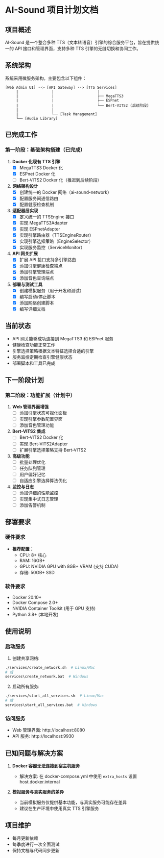 # AI-Sound 项目计划文档

## 项目概述

AI-Sound 是一个整合多种 TTS（文本转语音）引擎的综合服务平台，旨在提供统一的 API 接口和管理界面，支持多种 TTS 引擎的无缝切换和协同工作。

## 系统架构

系统采用微服务架构，主要包含以下组件：

```
[Web Admin UI] --> [API Gateway] --> [TTS Services]
     |               |                    |
     |               |                    ├── MegaTTS3
     |               |                    ├── ESPnet
     |               |                    └── Bert-VITS2 (后续阶段)
     |               |
     |               └── [Task Management]
     └── [Audio Library]
```

## 已完成工作

### 第一阶段：基础架构搭建（已完成）

1. **Docker 化现有 TTS 引擎**
   - [x] MegaTTS3 Docker 化
   - [x] ESPnet Docker 化
   - [ ] Bert-VITS2 Docker 化（推迟到后续阶段）

2. **网络架构设计**
   - [x] 创建统一的 Docker 网络（ai-sound-network）
   - [x] 配置服务间通信路由
   - [x] 配置健康检查机制

3. **适配器层实现**
   - [x] 定义统一的 TTSEngine 接口
   - [x] 实现 MegaTTS3Adapter
   - [x] 实现 ESPnetAdapter
   - [x] 实现引擎路由器（TTSEngineRouter）
   - [x] 实现引擎选择策略（EngineSelector）
   - [x] 实现服务监控（ServiceMonitor）

4. **API 网关扩展**
   - [x] 扩展 API 接口支持多引擎路由
   - [x] 添加引擎健康检查端点
   - [x] 添加引擎管理端点
   - [x] 添加音色查询端点

5. **部署与测试工具**
   - [x] 创建模拟服务（用于开发和测试）
   - [x] 编写启动/停止脚本
   - [x] 添加网络创建脚本
   - [x] 编写详细文档

## 当前状态

- API 网关能够成功连接到 MegaTTS3 和 ESPnet 服务
- 健康检查功能正常工作
- 引擎选择策略根据文本特征选择合适的引擎
- 服务监控定期检查引擎健康状态
- 部署脚本和工具已完成

## 下一阶段计划

### 第二阶段：功能扩展（计划中）

1. **Web 管理界面增强**
   - [ ] 添加引擎状态可视化面板
   - [ ] 实现引擎参数配置界面
   - [ ] 添加音色管理功能

2. **Bert-VITS2 集成**
   - [ ] Bert-VITS2 Docker 化
   - [ ] 实现 Bert-VITS2Adapter
   - [ ] 扩展引擎选择策略支持 Bert-VITS2

3. **高级功能**
   - [ ] 批量处理优化
   - [ ] 任务队列管理
   - [ ] 用户偏好记忆
   - [ ] 自适应引擎选择算法优化

4. **监控与日志**
   - [ ] 添加详细的性能监控
   - [ ] 实现集中式日志管理
   - [ ] 添加告警机制

## 部署要求

### 硬件要求

- **推荐配置**：
  - CPU: 8+ 核心
  - RAM: 16GB+
  - GPU: NVIDIA GPU with 8GB+ VRAM (支持 CUDA)
  - 存储: 50GB+ SSD

### 软件要求

- Docker 20.10+
- Docker Compose 2.0+
- NVIDIA Container Toolkit (用于 GPU 支持)
- Python 3.8+ (本地开发)

## 使用说明

### 启动服务

1. 创建共享网络:
```bash
./services/create_network.sh  # Linux/Mac
# 或
services\create_network.bat  # Windows
```

2. 启动所有服务:
```bash
./services/start_all_services.sh  # Linux/Mac
# 或
services\start_all_services.bat  # Windows
```

### 访问服务

- Web 管理界面: http://localhost:8080
- API 服务: http://localhost:9930

## 已知问题与解决方案

1. **Docker 容器无法连接到宿主机服务**
   - 解决方案: 在 docker-compose.yml 中使用 `extra_hosts` 设置 host.docker.internal

2. **模拟服务与真实服务的差异**
   - 当前模拟服务仅提供基本功能，与真实服务可能存在差异
   - 建议在生产环境中使用真实 TTS 引擎服务

## 项目维护

- 每月更新依赖
- 每季度进行一次全面测试
- 保持文档与代码同步更新